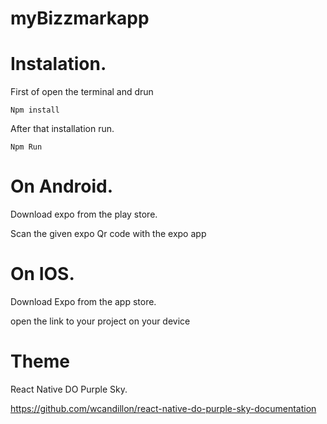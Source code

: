 # myBizzmarkapp

# Instalation.
  First of open the terminal and drun
  
  ```
  Npm install
  ```
  
  After that installation run.
  
  ``` 
  Npm Run
  ```
  
  # On Android.
  
  Download expo from the play store. 
  
  Scan the given expo Qr code with the expo app
  # On IOS.
  
   Download Expo from the app store.
    
   open the link to your project on your device
    
  
  # Theme
    
   React Native DO Purple Sky.
   
   https://github.com/wcandillon/react-native-do-purple-sky-documentation
